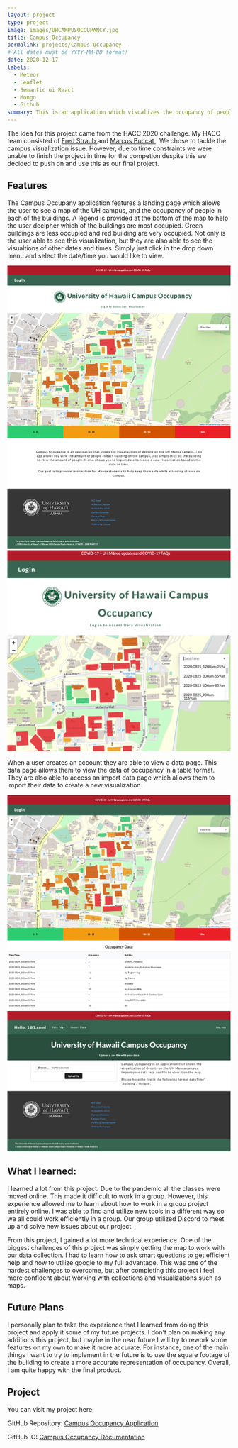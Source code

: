 ```yaml
---
layout: project
type: project
image: images/UHCAMPUSOCCUPANCY.jpg
title: Campus Occupancy
permalink: projects/Campus-Occupancy
# All dates must be YYYY-MM-DD format!
date: 2020-12-17
labels:
  - Meteor
  - Leaflet
  - Semantic ui React
  - Mongo
  - Github
summary: This is an application which visualizes the occupancy of people on the UH Campus. 
---
```


The idea for this project came from the HACC 2020 challenge. My HACC team consisted of <a href="https://fredstraub.github.io"> Fred Straub </a> and <a href="https://buccatm.github.io/"> Marcos Buccat </a>. We chose to tackle the campus visualization issue. However, due to time constraints we were unable to finish the project in time for the competion despite this we decided to push on and use this as our final project.


## Features

The Campus Occupany application features a landing page which allows the user to see a map of the UH campus, and the occupancy of people in each of the buildings. A legend is provided at the bottom of the map to help the user decipher which of the buildings are most occupied. Green buildings are less occupied and red building are very occupied. Not only is the user able to see this visualization, but they are also able to see the visualtions of other dates and times. Simply just click in the drop down menu and select the date/time you would like to view. 

<img class="ui medium center floatedimage" src="../images/UHOCCUPANCYLAND.png" alt="NONE">


<img class="ui medium center floated image" src="../images/UHDROP.png" alt="NONE">

When a user creates an account they are able to view a data page. This data page allows them to view the data of occupancy in a table format. They are also able to access an import data page which allows them to import their data to create a new visualization. 

<img class="ui medium center floated image" src="../images/Occupancy DATA.png" alt="Occupancy DATA.png">


<img class="ui medium center floated image" src="../images/University of Hawaii Campus Occupancy IMPORT DATA.png" alt="NONE">

## What I learned:

I learned a lot from this project. Due to the pandemic all the classes were moved online. This made it difficult to work in a group. However, this experience allowed me to learn about how to work in a group project entirely online. I was able to find and utilize new tools in a different way so we all could work efficiently in a group. Our group utilized Discord to meet up and solve new issues about our project. 

From this project, I gained a lot more technical experience. One of the biggest challenges of this project was simply getting the map to work with our data collection. I had to learn how to ask smart questions to get efficient help and how to utilize google to my full advantage. This was one of the hardest challenges to overcome, but after completing this project I feel more confident about working with collections and visualizations such as maps. 

## Future Plans 

I personally plan to take the experience that I learned from doing this project and apply it some of my future projects. I don't plan on making any additions this project, but maybe in the near future I will try to rework some features on my own to make it more accurate. For instance, one of the main things I want to try to implement in the future is to use the square footage of the building to create a more accurate representation of occupancy. Overall, I am quite happy with the final product.  

## Project

You can visit my project here: 


GitHub Repository: <a href="https://github.com/campus-occupancy/campus-occupancy">Campus Occupancy Application</a>

GitHub IO: <a href="https://campus-occupancy.github.io/">Campus Occupancy Documentation</a>


